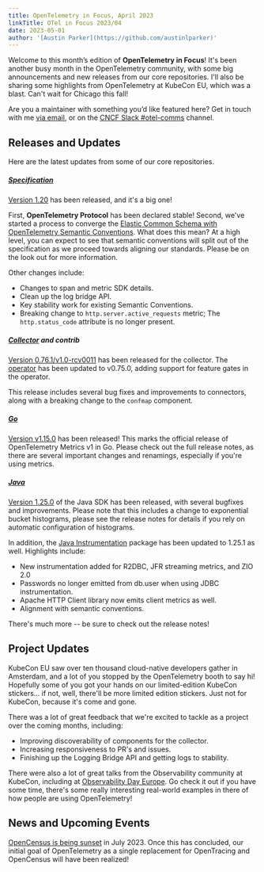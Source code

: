 ```yaml
---
title: OpenTelemetry in Focus, April 2023
linkTitle: OTel in Focus 2023/04
date: 2023-05-01
author: '[Austin Parker](https://github.com/austinlparker)'
---
```


Welcome to this month’s edition of **OpenTelemetry in Focus**! It's been another
busy month in the OpenTelemetry community, with some big announcements and new
releases from our core repositories. I'll also be sharing some highlights from
OpenTelemetry at KubeCon EU, which was a blast. Can't wait for Chicago this
fall!

Are you a maintainer with something you’d like featured here? Get in touch with
me [via email](mailto:austin@lightstep.com), or on the
[CNCF Slack #otel-comms](https://cloud-native.slack.com/archives/C02UN96HZH6)
channel.

## Releases and Updates

Here are the latest updates from some of our core repositories.

##### [Specification](/docs/reference/specification/)

[Version 1.20](https://github.com/open-telemetry/opentelemetry-specification/releases/tag/v1.20.0)
has been released, and it's a big one!

First, **OpenTelemetry Protocol** has been declared stable! Second, we've
started a process to converge the
[Elastic Common Schema with OpenTelemetry Semantic Conventions](/blog/2023/ecs-otel-semconv-convergence/).
What does this mean? At a high level, you can expect to see that semantic
conventions will split out of the specification as we proceed towards aligning
our standards. Please be on the look out for more information.

Other changes include:

- Changes to span and metric SDK details.
- Clean up the log bridge API.
- Key stability work for existing Semantic Conventions.
- Breaking change to `http.server.active_requests` metric; The
  `http.status_code` attribute is no longer present.

##### [Collector](/docs/collector/) and contrib

[Version 0.76.1/v1.0-rcv0011](https://github.com/open-telemetry/opentelemetry-collector-releases/releases/tag/v0.76.1)
has been released for the collector. The
[operator](https://github.com/open-telemetry/opentelemetry-operator/releases/tag/v0.75.0)
has been updated to v0.75.0, adding support for feature gates in the operator.

This release includes several bug fixes and improvements to connectors, along
with a breaking change to the `confmap` component.

##### [Go](/docs/instrumentation/go/)

[Version v1.15.0](https://github.com/open-telemetry/opentelemetry-go/releases/tag/v1.15.0)
has been released! This marks the official release of OpenTelemetry Metrics v1
in Go. Please check out the full release notes, as there are several important
changes and renamings, especially if you're using metrics.

##### [Java](/docs/instrumentation/java/)

[Version 1.25.0](https://github.com/open-telemetry/opentelemetry-java/releases/tag/v1.25.0)
of the Java SDK has been released, with several bugfixes and improvements.
Please note that this includes a change to exponential bucket histograms, please
see the release notes for details if you rely on automatic configuration of
histograms.

In addition, the
[Java Instrumentation](https://github.com/open-telemetry/opentelemetry-java-instrumentation/releases/tag/v1.25.1)
package has been updated to 1.25.1 as well. Highlights include:

- New instrumentation added for R2DBC, JFR streaming metrics, and ZIO 2.0
- Passwords no longer emitted from db.user when using JDBC instrumentation.
- Apache HTTP Client library now emits client metrics as well.
- Alignment with semantic conventions.

There's much more -- be sure to check out the release notes!

## Project Updates

KubeCon EU saw over ten thousand cloud-native developers gather in Amsterdam,
and a lot of you stopped by the OpenTelemetry booth to say hi! Hopefully some of
you got your hands on our limited-edition KubeCon stickers... if not, well,
there'll be more limited edition stickers. Just not for KubeCon, because it's
come and gone.

There was a lot of great feedback that we're excited to tackle as a project over
the coming months, including:

- Improving discoverability of components for the collector.
- Increasing responsiveness to PR's and issues.
- Finishing up the Logging Bridge API and getting logs to stability.

There were also a lot of great talks from the Observability community at
KubeCon, including at
[Observability Day Europe](https://www.youtube.com/watch?v=2VuAIhL3xG4&list=PLj6h78yzYM2ORxwcjTn4RLAOQOYjvQ2A3).
Go check it out if you have some time, there's some really interesting
real-world examples in there of how people are using OpenTelemetry!

## News and Upcoming Events

[OpenCensus is being sunset](https://opentelemetry.io/blog/2023/sunsetting-opencensus/)
in July 2023. Once this has concluded, our initial goal of OpenTelemetry as a
single replacement for OpenTracing and OpenCensus will have been realized!
